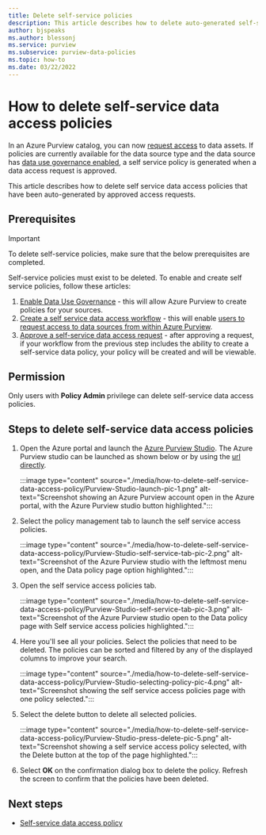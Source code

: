 ```yaml
---
title: Delete self-service policies 
description: This article describes how to delete auto-generated self-service policies.
author: bjspeaks
ms.author: blessonj
ms.service: purview
ms.subservice: purview-data-policies
ms.topic: how-to
ms.date: 03/22/2022
---
```


# How to delete self-service data access policies

In an Azure Purview catalog, you can now [request access](how-to-request-access.md) to data assets. If policies are currently available for the data source type and the data source has [data use governance enabled](how-to-enable-data-use-governance.md), a self service policy is generated when a data access request is approved.

This article describes how to delete self service data access policies that have been auto-generated by approved access requests.

## Prerequisites

> [!IMPORTANT]
> To delete self-service policies, make sure that the below prerequisites are completed.

Self-service policies must exist to be deleted. To enable and create self service policies, follow these articles:

1. [Enable Data Use Governance](how-to-enable-data-use-governance.md) - this will allow Azure Purview to create policies for your sources.
1. [Create a self service data access workflow](./how-to-workflow-self-service-data-access-hybrid.md) - this will enable [users to request access to data sources from within Azure Purview](how-to-request-access.md).
1. [Approve a self-service data access request](how-to-workflow-manage-requests-approvals#approvals) - after approving a request, if your workflow from the previous step includes the ability to create a self-service data policy, your policy will be created and will be viewable.


## Permission

Only users with **Policy Admin** privilege can delete self-service data access policies.

## Steps to delete self-service data access policies

1. Open the Azure portal and launch the [Azure Purview Studio](https://web.purview.azure.com/resource/). The Azure Purview studio can be launched as shown below or by using the [url directly](https://web.purview.azure.com/resource/).

    :::image type="content" source="./media/how-to-delete-self-service-data-access-policy/Purview-Studio-launch-pic-1.png" alt-text="Screenshot showing an Azure Purview account open in the Azure portal, with the Azure Purview studio button highlighted.":::

1. Select the policy management tab to launch the self service access policies.

    :::image type="content" source="./media/how-to-delete-self-service-data-access-policy/Purview-Studio-self-service-tab-pic-2.png" alt-text="Screenshot of the Azure Purview studio with the leftmost menu open, and the Data policy page option highlighted.":::

1. Open the self service access policies tab.

    :::image type="content" source="./media/how-to-delete-self-service-data-access-policy/Purview-Studio-self-service-tab-pic-3.png" alt-text="Screenshot of the Azure Purview studio open to the Data policy page with Self service access policies highlighted.":::

1. Here you'll see all your policies. Select the policies that need to be deleted. The policies can be sorted and filtered by any of the displayed columns to improve your search.

    :::image type="content" source="./media/how-to-delete-self-service-data-access-policy/Purview-Studio-selecting-policy-pic-4.png" alt-text="Screenshot showing the self service access policies page with one policy selected.":::

1. Select the delete button to delete all selected policies. 

    :::image type="content" source="./media/how-to-delete-self-service-data-access-policy/Purview-Studio-press-delete-pic-5.png" alt-text="Screenshot showing a self service access policy selected, with the Delete button at the top of the page highlighted.":::

1. Select **OK** on the confirmation dialog box to delete the policy. Refresh the screen to confirm that the policies have been deleted.

## Next steps

- [Self-service data access policy](./concept-self-service-data-access-policy.md)
